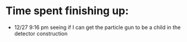# Time spent finishing up:

- 12/27 9:16 pm seeing if I can get the particle gun to be a child in the detector construction
